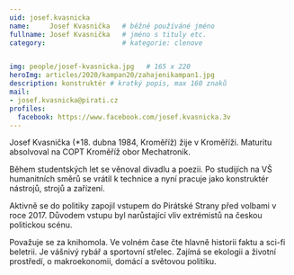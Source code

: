 ```yaml
---
uid: josef.kvasnicka
name:     Josef Kvasnička  	# běžně používáné jméno
fullname: Josef Kvasnička  	# jméno s tituly etc.
category:                   # kategorie: clenove


img: people/josef-kvasnicka.jpg   # 165 x 220
heroImg: articles/2020/kampan20/zahajenikampan1.jpg
description: konstruktér # kratký popis, max 160 znaků
mail:
- josef.kvasnicka@pirati.cz
profiles:
  facebook: https://www.facebook.com/josef.kvasnicka.3v
---
```


Josef Kvasnička (*18. dubna 1984, Kroměříž) žije v Kroměříži. Maturitu absolvoval na COPT Kroměříž obor Mechatronik.

Během studentských let se věnoval divadlu a poezii. Po studijích na VŠ humanitních směrů se vrátil k technice a nyní pracuje jako konstruktér nástrojů, strojů a zařízení.

Aktivně se do politiky zapojil vstupem do Pirátské Strany před volbami v roce 2017. Důvodem vstupu byl narůstající vliv extrémistů na českou politickou scénu.

Považuje se za knihomola. Ve volném čase čte hlavně historii faktu a sci-fi beletrii. Je vášnivý rybář a sportovní střelec. Zajímá se ekologii a životní prostředí, o makroekonomii, domácí a světovou politiku.
